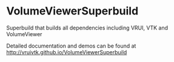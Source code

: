VolumeViewerSuperbuild
=======================

Superbuild that builds all dependencies including VRUI, VTK and VolumeViewer

Detailed documentation and demos can be found at http://vruivtk.github.io/VolumeViewerSuperbuild

